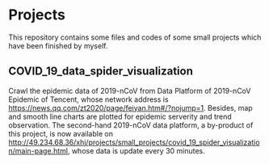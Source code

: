 # Projects
  This repository contains some files and codes of some small projects which have been finished by myself.

## COVID_19_data_spider_visualization
  Crawl the epidemic data of 2019-nCoV from Data Platform of 2019-nCoV Epidemic of Tencent, whose network address is https://news.qq.com/zt2020/page/feiyan.htm#/?nojump=1. Besides, map and smooth line charts are plotted for epidemic serverity and trend observation. The second-hand 2019-nCoV data platform, a by-product of this project, is now available on http://49.234.68.36/xhj/projects/small_projects/covid_19_spider_visualization/main-page.html, whose data is update every 30 minutes.
